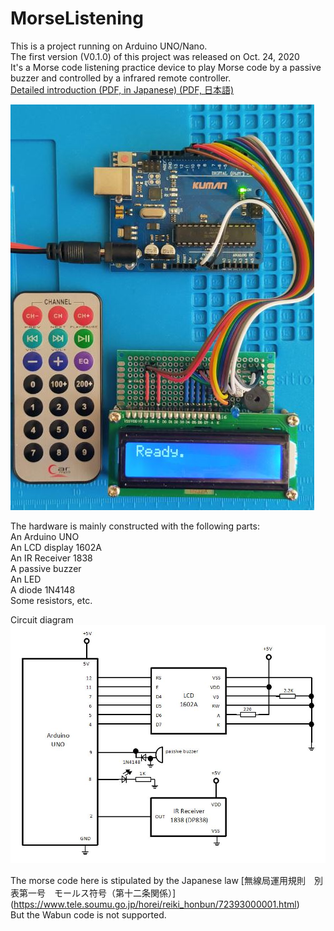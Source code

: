 # MorseListening
This is a project running on Arduino UNO/Nano.<br>
The first version (V0.1.0) of this project was released on Oct. 24, 2020<br>
It's a Morse code listening practice device to play Morse code by a passive buzzer and controlled by a infrared remote controller.<br>
[Detailed introduction (PDF, in Japanese) (PDF, 日本語)](https://github.com/JJ1SLR/MorseListening/blob/master/Document/MorseListening_JJ1SLR_JP.pdf)<br>

![Overview](https://github.com/JJ1SLR/MorseListening/blob/master/Document/images/overview.jpg?raw=true)<br>

The hardware is mainly constructed with the following parts:<br>
An Arduino UNO<br>
An LCD display 1602A <br>
An IR Receiver 1838<br>
A passive buzzer<br>
An LED<br>
A diode 1N4148<br>
Some resistors, etc.<br>

Circuit diagram<br>
![circuit diagram](https://github.com/JJ1SLR/MorseListening/blob/master/Document/circuit.JPG?raw=true)<br>

The morse code here is stipulated by the Japanese law [無線局運用規則　別表第一号　モールス符号（第十二条関係）]
(https://www.tele.soumu.go.jp/horei/reiki_honbun/72393000001.html)<br>
But the Wabun code is not supported.
